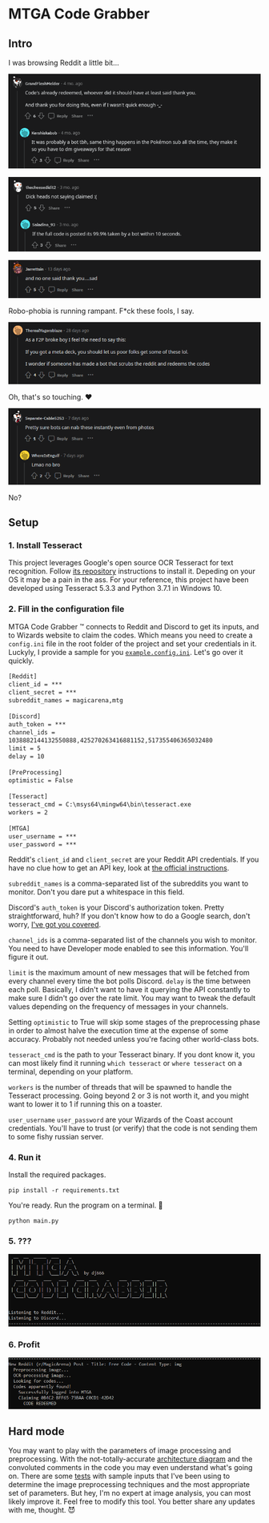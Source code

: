 # MTGA Code Grabber

## Intro

I was browsing Reddit a little bit...

![](https://github.com/dj66635/mtga-code-grabber/blob/main/readme-pics/robophobia.PNG)

![](https://github.com/dj66635/mtga-code-grabber/blob/main/readme-pics/robophobia2.PNG)

![](https://github.com/dj66635/mtga-code-grabber/blob/main/readme-pics/robophobia3.PNG)

Robo-phobia is running rampant. F*ck these fools, I say.

![](https://github.com/dj66635/mtga-code-grabber/blob/main/readme-pics/touching.PNG)

Oh, that's so touching. ❤️

![](https://github.com/dj66635/mtga-code-grabber/blob/main/readme-pics/lmao_no.PNG)

No?

## Setup

### 1. Install Tesseract

This project leverages Google's open source OCR Tesseract for text recognition. Follow [its repository](https://github.com/tesseract-ocr/tesseract) instructions to install it. Depeding on your OS it may be a pain in the ass. For your reference, this project have been developed using Tesseract 5.3.3 and Python 3.7.1 in Windows 10.

### 2. Fill in the configuration file

MTGA Code Grabber :tm: connects to Reddit and Discord to get its inputs, and to Wizards website to claim the codes. Which means you need to create a `config.ini` file in the root folder of the project and set your credentials in it. Luckyly, I provide a sample for you [`example.config.ini`](https://github.com/dj66635/mtga-code-grabber/blob/main/example.config.ini). Let's go over it quickly.

```
[Reddit]
client_id = *** 
client_secret = ***
subreddit_names = magicarena,mtg

[Discord]
auth_token = ***
channel_ids = 1038882144132550888,425270263416881152,517355406365032480
limit = 5
delay = 10

[PreProcessing]
optimistic = False

[Tesseract]
tesseract_cmd = C:\msys64\mingw64\bin\tesseract.exe
workers = 2

[MTGA]
user_username = ***
user_password = ***
```
Reddit's `client_id` and `client_secret` are your Reddit API credentials. If you have no clue how to get an API key, look at [the official instructions](https://www.reddit.com/wiki/api/).

`subreddit_names` is a comma-separated list of the subreddits you want to monitor. Don't you dare put a whitespace in this field.

Discord's `auth_token` is your Discord's authorization token. Pretty straightforward, huh? If you don't know how to do a Google search, don't worry, [I've got you covered](https://www.androidauthority.com/get-discord-token-3149920/).

`channel_ids` is a comma-separated list of the channels you wish to monitor. You need to have Developer mode enabled to see this information. You'll figure it out.

`limit` is the maximum amount of new messages that will be fetched from every channel every time the bot polls Discord. `delay` is the time between each poll. Basically, I didn't want to have it querying the API constantly to make sure I didn't go over the rate limit. You may want to tweak the default values depending on the frequency of messages in your channels.

Setting `optimistic` to True will skip some stages of the preprocessing phase in order to almost halve the execution time at the expense of some accuracy. Probably not needed unless you're facing other world-class bots.

`tesseract_cmd` is the path to your Tesseract binary. If you dont know it, you can most likely find it running `which tesseract` or `where tesseract` on a terminal, depending on your platform.

`workers` is the number of threads that will be spawned to handle the Tesseract processing. Going beyond 2 or 3 is not worth it, and you might want to lower it to 1 if running this on a toaster.

`user_username` `user_password` are your Wizards of the Coast account credentials. You'll have to trust (or verify) that the code is not sending them to some fishy russian server.

### 4. Run it

Install the required packages.
```
pip install -r requirements.txt
```

You're ready. Run the program on a terminal. 🤞
```
python main.py
```

### 5. ???

![](https://github.com/dj66635/mtga-code-grabber/blob/main/readme-pics/header.PNG)

### 6. Profit

![](https://github.com/dj66635/mtga-code-grabber/blob/main/readme-pics/redeemed.PNG)

## Hard mode
You may want to play with the parameters of image processing and preprocessing. With the not-totally-accurate [architecture diagram](https://github.com/dj66635/mtga-code-grabber/blob/main/docs/architecture.png) and the convoluted comments in the code you may even understand what's going on. 
There are some [tests](https://github.com/dj66635/mtga-code-grabber/blob/main/tests/test.py) with sample inputs that I've been using to determine the image preprocessing techniques and the most appropriate set of parameters. But hey, I'm no expert at image analysis, you can most likely improve it.
Feel free to modify this tool. You better share any updates with me, thought. :smiling_imp:
